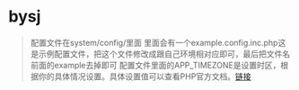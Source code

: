 # bysj
>配置文件在system/config/里面
>里面会有一个example.config.inc.php这是示例配置文件，把这个文件修改成跟自己环境相对应即可，最后把文件名前面的example去掉即可
>配置文件里面的APP_TIMEZONE是设置时区，根据你的具体情况设置。具体设置值可以查看PHP官方文档。[链接 ](http://php.net/manual/zh/timezones.php)


